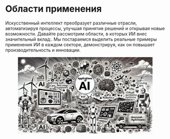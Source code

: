 # Области применения

Искусственный интеллект преобразует различные отрасли, автоматизируя процессы, улучшая принятие решений и открывая новые возможности. Давайте рассмотрим области, в которых ИИ внес значительный вклад:. Мы постараемся выделить реальные примеры применения ИИ в каждом секторе, демонстрируя, как он повышает производительность и инновации.

<div align="left">

<figure><img src="../../.gitbook/assets/image (1) (1) (1) (1) (1) (1) (1) (1) (1) (1) (1) (1) (1) (1).png" alt="" width="563"><figcaption></figcaption></figure>

</div>
